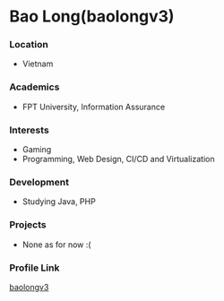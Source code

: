 # Bao Long(baolongv3)

### Location

- Vietnam

### Academics

- FPT University, Information Assurance

### Interests

- Gaming
- Programming, Web Design, CI/CD and Virtualization


### Development

- Studying Java, PHP

### Projects

- None as for now :(

### Profile Link

[baolongv3](https://github.com/baolongv3)